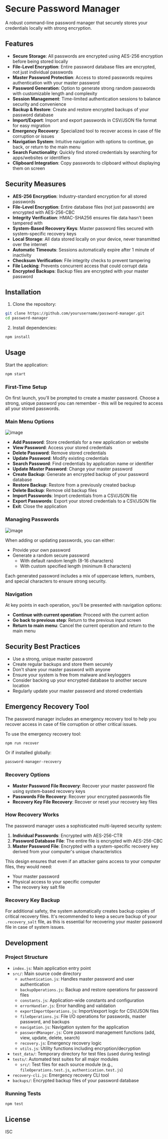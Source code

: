 # Secure Password Manager

A robust command-line password manager that securely stores your credentials locally with strong encryption.

## Features

- **Secure Storage**: All passwords are encrypted using AES-256 encryption before being stored locally
- **File-Level Encryption**: Entire password database files are encrypted, not just individual passwords
- **Master Password Protection**: Access to stored passwords requires authentication with your master password
- **Password Generation**: Option to generate strong random passwords with customizable length and complexity
- **Session Management**: Time-limited authentication sessions to balance security and convenience
- **Backup & Restore**: Create and restore encrypted backups of your password database
- **Import/Export**: Import and export passwords in CSV/JSON file format for easy migration
- **Emergency Recovery**: Specialized tool to recover access in case of file corruption or issues
- **Navigation System**: Intuitive navigation with options to continue, go back, or return to the main menu
- **Search Functionality**: Quickly find stored credentials by searching for apps/websites or identifiers
- **Clipboard Integration**: Copy passwords to clipboard without displaying them on screen

## Security Measures

- **AES-256 Encryption**: Industry-standard encryption for all stored passwords
- **File-Level Encryption**: Entire database files (not just passwords) are encrypted with AES-256-CBC
- **Integrity Verification**: HMAC-SHA256 ensures file data hasn't been tampered with
- **System-Based Recovery Keys**: Master password files secured with system-specific recovery keys
- **Local Storage**: All data stored locally on your device, never transmitted over the internet
- **Automatic Timeouts**: Sessions automatically expire after 1 minute of inactivity
- **Checksum Verification**: File integrity checks to prevent tampering
- **File Locking**: Prevents concurrent access that could corrupt data
- **Encrypted Backups**: Backup files are encrypted with your master password

## Installation

1. Clone the repository:

```bash
git clone https://github.com/yourusername/password-manager.git
cd password-manager
```

2. Install dependencies:

```bash
npm install
```

## Usage

Start the application:

```bash
npm start
```

### First-Time Setup

On first launch, you'll be prompted to create a master password. Choose a strong, unique password you can remember - this will be required to access all your stored passwords.

### Main Menu Options

![image](https://github.com/user-attachments/assets/fcc705d1-f8d2-41ee-a534-997126de3528)

- **Add Password**: Store credentials for a new application or website
- **View Password**: Access your stored credentials
- **Delete Password**: Remove stored credentials
- **Update Password**: Modify existing credentials
- **Search Password**: Find credentials by application name or identifier
- **Update Master Password**: Change your master password
- **Create Backup**: Generate an encrypted backup of your password database
- **Restore Backup**: Restore from a previously created backup
- **Delete Backup**: Remove old backup files
- **Import Passwords**: Import credentials from a CSV/JSON file
- **Export Passwords**: Export your stored credentials to a CSV/JSON file
- **Exit**: Close the application

### Managing Passwords

![image](https://github.com/user-attachments/assets/894db961-1744-4a46-ad26-f9205d4e52a8)

When adding or updating passwords, you can either:
- Provide your own password
- Generate a random secure password
  - With default random length (8-16 characters)
  - With custom specified length (minimum 8 characters)

Each generated password includes a mix of uppercase letters, numbers, and special characters to ensure strong security.

### Navigation

At key points in each operation, you'll be presented with navigation options:
- **Continue with current operation**: Proceed with the current action
- **Go back to previous step**: Return to the previous input screen
- **Return to main menu**: Cancel the current operation and return to the main menu

## Security Best Practices

- Use a strong, unique master password
- Create regular backups and store them securely
- Don't share your master password with anyone
- Ensure your system is free from malware and keyloggers
- Consider backing up your encrypted database to another secure location
- Regularly update your master password and stored credentials

## Emergency Recovery Tool

The password manager includes an emergency recovery tool to help you recover access in case of file corruption or other critical issues.

To use the emergency recovery tool:

```bash
npm run recover
```

Or if installed globally:

```bash
password-manager-recovery
```

### Recovery Options

- **Master Password File Recovery**: Recover your master password file using system-based recovery keys
- **Passwords File Recovery**: Recover your encrypted passwords file
- **Recovery Key File Recovery**: Recover or reset your recovery key files

### How Recovery Works

The password manager uses a sophisticated multi-layered security system:

1. **Individual Passwords**: Encrypted with AES-256-CTR
2. **Password Database File**: The entire file is encrypted with AES-256-CBC
3. **Master Password File**: Encrypted with a system-specific recovery key derived from your computer's unique characteristics

This design ensures that even if an attacker gains access to your computer files, they would need:
- Your master password
- Physical access to your specific computer
- The recovery key salt file

### Recovery Key Backup

For additional safety, the system automatically creates backup copies of critical recovery files. It's recommended to keep a secure backup of your `.recovery_salt` file, as this is essential for recovering your master password file in case of system issues.

## Development

### Project Structure

- `index.js`: Main application entry point
- `src/`: Main source code directory
  - `authentication.js`: Handles master password and user authentication
  - `backupOperations.js`: Backup and restore operations for password files
  - `constants.js`: Application-wide constants and configuration
  - `errorHandler.js`: Error handling and validation
  - `exportImportOperations.js`: Import/export logic for CSV/JSON files
  - `fileOperations.js`: File I/O operations for passwords, master password, and backups
  - `navigation.js`: Navigation system for the application
  - `passwordManager.js`: Core password management functions (add, view, update, delete, search)
  - `recovery.js`: Emergency recovery logic
  - `utils.js`: Utility functions including encryption/decryption
- `test_data/`: Temporary directory for test files (used during testing)
- `tests/`: Automated test suites for all major modules
  - `src/`: Test files for each source module (e.g., `fileOperations.test.js`, `authentication.test.js`)
- `recovery-cli.js`: Emergency recovery CLI tool
- `backups/`: Encrypted backup files of your password database

### Running Tests

```bash
npm test
```

## License

ISC
